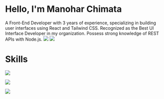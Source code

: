 
# Hello, I'm Manohar Chimata
A Front-End Developer with 3 years of experience, specializing in building user interfaces using React and Tailwind CSS. Recognized as the Best UI Interface Developer in my organization. Possess strong knowledge of REST APIs with Node.js.
<a href="https://www.linkedin.com/in/manohar-chimata-943424210/"><img src="https://upload.wikimedia.org/wikipedia/commons/8/81/LinkedIn_icon.svg" /></a>
<a href="https://x.com/imanohar19"><img src="https://upload.wikimedia.org/wikipedia/commons/thumb/c/ce/X_logo_2023.svg/100px-X_logo_2023.svg.png" /></a>

# Skills

<a href="https://www.linkedin.com/in/manohar-chimata-943424210/"><img src="https://upload.wikimedia.org/wikipedia/commons/thumb/3/30/React_Logo_SVG.svg/100px-React_Logo_SVG.svg.png"/></a>

<a href="https://www.linkedin.com/in/manohar-chimata-943424210/"><img src="https://upload.wikimedia.org/wikipedia/commons/thumb/9/99/Unofficial_JavaScript_logo_2.svg/100px-Unofficial_JavaScript_logo_2.svg.png"/></a>

<a href="https://www.linkedin.com/in/manohar-chimata-943424210/"><img src="https://upload.wikimedia.org/wikipedia/commons/thumb/d/d5/CSS3_logo_and_wordmark.svg/100px-CSS3_logo_and_wordmark.svg.png"/></a>



